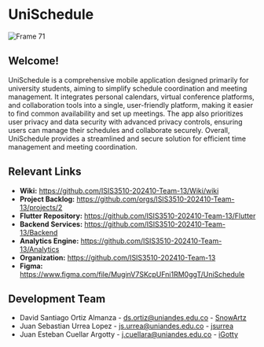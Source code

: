 # UniSchedule

![Frame 71](https://github.com/ISIS3510-202410-Team-13/Wiki/assets/68788933/9c4325ee-a0f3-4170-abc3-88ccbb0ab94b)

## Welcome!

UniSchedule is a comprehensive mobile application designed primarily for university students, aiming to simplify schedule coordination and meeting management. It integrates personal calendars, virtual conference platforms, and collaboration tools into a single, user-friendly platform, making it easier to find common availability and set up meetings. The app also prioritizes user privacy and data security with advanced privacy controls, ensuring users can manage their schedules and collaborate securely. Overall, UniSchedule provides a streamlined and secure solution for efficient time management and meeting coordination.

## Relevant Links

- **Wiki:** https://github.com/ISIS3510-202410-Team-13/Wiki/wiki
- **Project Backlog:** https://github.com/orgs/ISIS3510-202410-Team-13/projects/2
- **Flutter Repository:** https://github.com/ISIS3510-202410-Team-13/Flutter
- **Backend Services:** https://github.com/ISIS3510-202410-Team-13/Backend
- **Analytics Engine:** https://github.com/ISIS3510-202410-Team-13/Analytics
- **Organization:** https://github.com/ISIS3510-202410-Team-13
- **Figma:** https://www.figma.com/file/MuginV7SKcpUFni1RM0ggT/UniSchedule

## Development Team

* David Santiago Ortiz Almanza - ds.ortiz@uniandes.edu.co - [SnowArtz](https://github.com/SnowArtz)
* Juan Sebastian Urrea Lopez - js.urrea@uniandes.edu.co - [jsurrea](https://github.com/jsurrea)
* Juan Esteban Cuellar Argotty - j.cuellara@uniandes.edu.co - [iGotty](https://github.com/iGotty)
